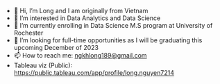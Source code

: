 - 👋 Hi, I’m Long and I am originally from Vietnam
- 👀 I’m interested in Data Analytics and Data Science
- 🌱 I’m currently enrolling in Data Science M.S program at University of Rochester
- 💞️ I’m looking for full-time opportunities as I will be graduating this upcoming December of 2023
- 📫 How to reach me: ngkhlong189@gmail.com
- Tableau viz (Public): https://public.tableau.com/app/profile/long.nguyen7214
<!---
khlong189/khlong189 is a ✨ special ✨ repository because its `README.md` (this file) appears on your GitHub profile.
You can click the Preview link to take a look at your changes.
--->
